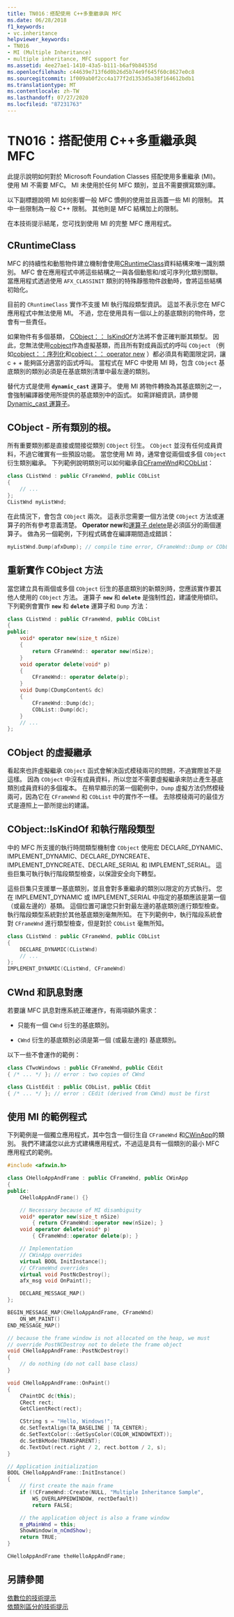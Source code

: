 ```yaml
---
title: TN016：搭配使用 C++多重繼承與 MFC
ms.date: 06/28/2018
f1_keywords:
- vc.inheritance
helpviewer_keywords:
- TN016
- MI (Multiple Inheritance)
- multiple inheritance, MFC support for
ms.assetid: 4ee27ae1-1410-43a5-b111-b6af9b84535d
ms.openlocfilehash: c44639e713f6d0b26d5b74e9f645f60c8627e0c8
ms.sourcegitcommit: 1f009ab0f2cc4a177f2d1353d5a38f164612bdb1
ms.translationtype: MT
ms.contentlocale: zh-TW
ms.lasthandoff: 07/27/2020
ms.locfileid: "87231763"
---
```

# <a name="tn016-using-c-multiple-inheritance-with-mfc"></a>TN016：搭配使用 C++多重繼承與 MFC

此提示說明如何對於 Microsoft Foundation Classes 搭配使用多重繼承 (MI)。 使用 MI 不需要 MFC。 MI 未使用於任何 MFC 類別，並且不需要撰寫類別庫。

以下副標題說明 MI 如何影響一般 MFC 慣例的使用並且涵蓋一些 MI 的限制。 其中一些限制為一般 C++ 限制。 其他則是 MFC 結構加上的限制。

在本技術提示結尾，您可找到使用 MI 的完整 MFC 應用程式。

## <a name="cruntimeclass"></a>CRuntimeClass

MFC 的持續性和動態物件建立機制會使用[CRuntimeClass](../mfc/reference/cruntimeclass-structure.md)資料結構來唯一識別類別。 MFC 會在應用程式中將這些結構之一與各個動態和/或可序列化類別關聯。 當應用程式透過使用 `AFX_CLASSINIT` 類別的特殊靜態物件啟動時，會將這些結構初始化。

目前的 `CRuntimeClass` 實作不支援 MI 執行階段類型資訊。 這並不表示您在 MFC 應用程式中無法使用 MI。 不過，您在使用具有一個以上的基底類別的物件時，您會有一些責任。

如果物件有多個基類， [CObject：： IsKindOf](../mfc/reference/cobject-class.md#iskindof)方法將不會正確判斷其類型。 因此，您無法使用[cobject](../mfc/reference/cobject-class.md)作為虛擬基類，而且所有對成員函式的呼叫 `CObject` （例如[cobject：：序列化](../mfc/reference/cobject-class.md#serialize)和[cobject：： operator new](../mfc/reference/cobject-class.md#operator_new) ）都必須具有範圍限定詞，讓 c + + 能夠區分適當的函式呼叫。 當程式在 MFC 中使用 MI 時，包含 `CObject` 基底類別的類別必須是在基底類別清單中最左邊的類別。

替代方式是使用 **`dynamic_cast`** 運算子。 使用 MI 將物件轉換為其基底類別之一，會強制編譯器使用所提供的基底類別中的函式。 如需詳細資訊，請參閱[Dynamic_cast 運算子](../cpp/dynamic-cast-operator.md)。

## <a name="cobject---the-root-of-all-classes"></a>CObject - 所有類別的根。

所有重要類別都是直接或間接從類別 `CObject` 衍生。 `CObject` 並沒有任何成員資料，不過它確實有一些預設功能。 當您使用 MI 時，通常會從兩個或多個 `CObject` 衍生類別繼承。 下列範例說明類別可以如何繼承自[CFrameWnd](../mfc/reference/cframewnd-class.md)和[CObList](../mfc/reference/coblist-class.md)：

```cpp
class CListWnd : public CFrameWnd, public CObList
{
    // ...
};
CListWnd myListWnd;
```

在此情況下，會包含 `CObject` 兩次。 這表示您需要一個方法使 `CObject` 方法或運算子的所有參考意義清楚。 **Operator new**和[運算子 delete](../mfc/reference/cobject-class.md#operator_delete)是必須區分的兩個運算子。 做為另一個範例，下列程式碼會在編譯期間造成錯誤：

```cpp
myListWnd.Dump(afxDump); // compile time error, CFrameWnd::Dump or CObList::Dump
```

## <a name="reimplementing-cobject-methods"></a>重新實作 CObject 方法

當您建立具有兩個或多個 `CObject` 衍生的基底類別的新類別時，您應該實作要其他人使用的 `CObject` 方法。 運算子 **`new`** 和 **`delete`** 是強制性[的](../mfc/reference/cobject-class.md#dump)，建議使用傾印。 下列範例會實作 **`new`** 和 **`delete`** 運算子和 `Dump` 方法：

```cpp
class CListWnd : public CFrameWnd, public CObList
{
public:
    void* operator new(size_t nSize)
    {
        return CFrameWnd:: operator new(nSize);
    }
    void operator delete(void* p)
    {
        CFrameWnd:: operator delete(p);
    }
    void Dump(CDumpContent& dc)
    {
        CFrameWnd::Dump(dc);
        CObList::Dump(dc);
    }
    // ...
};
```

## <a name="virtual-inheritance-of-cobject"></a>CObject 的虛擬繼承

看起來也許虛擬繼承 `CObject` 函式會解決函式模稜兩可的問題，不過實際並不是這樣。 因為 `CObject` 中沒有成員資料，所以您並不需要虛擬繼承來防止產生基底類別成員資料的多個複本。 在稍早顯示的第一個範例中，`Dump` 虛擬方法仍然模稜兩可，因為它在 `CFrameWnd` 和 `CObList` 中的實作不一樣。 去除模稜兩可的最佳方式是遵照上一節所提出的建議。

## <a name="cobjectiskindof-and-run-time-typing"></a>CObject::IsKindOf 和執行階段類型

中的 MFC 所支援的執行時間類型機制會 `CObject` 使用宏 DECLARE_DYNAMIC、IMPLEMENT_DYNAMIC、DECLARE_DYNCREATE、IMPLEMENT_DYNCREATE、DECLARE_SERIAL 和 IMPLEMENT_SERIAL。 這些巨集可執行執行階段類型檢查，以保證安全向下轉型。

這些巨集只支援單一基底類別，並且會對多重繼承的類別以限定的方式執行。 您在 IMPLEMENT_DYNAMIC 或 IMPLEMENT_SERIAL 中指定的基類應該是第一個（或最左邊的）基類。 這個位置可讓您只針對最左邊的基底類別進行類型檢查。 執行階段類型系統對於其他基底類別毫無所知。 在下列範例中，執行階段系統會對 `CFrameWnd` 進行類型檢查，但是對於 `CObList` 毫無所知。

```cpp
class CListWnd : public CFrameWnd, public CObList
{
    DECLARE_DYNAMIC(CListWnd)
    // ...
};
IMPLEMENT_DYNAMIC(CListWnd, CFrameWnd)
```

## <a name="cwnd-and-message-maps"></a>CWnd 和訊息對應

若要讓 MFC 訊息對應系統正確運作，有兩項額外需求：

- 只能有一個 `CWnd` 衍生的基底類別。

- `CWnd` 衍生的基底類別必須是第一個 (或最左邊的) 基底類別。

以下一些不會運作的範例：

```cpp
class CTwoWindows : public CFrameWnd, public CEdit
{ /* ... */ }; // error : two copies of CWnd

class CListEdit : public CObList, public CEdit
{ /* ... */ }; // error : CEdit (derived from CWnd) must be first
```

## <a name="a-sample-program-using-mi"></a>使用 MI 的範例程式

下列範例是一個獨立應用程式，其中包含一個衍生自 `CFrameWnd` 和[CWinApp](../mfc/reference/cwinapp-class.md)的類別。 我們不建議您以此方式建構應用程式，不過這是具有一個類別的最小 MFC 應用程式的範例。

```cpp
#include <afxwin.h>

class CHelloAppAndFrame : public CFrameWnd, public CWinApp
{
public:
    CHelloAppAndFrame() {}

    // Necessary because of MI disambiguity
    void* operator new(size_t nSize)
        { return CFrameWnd::operator new(nSize); }
    void operator delete(void* p)
        { CFrameWnd::operator delete(p); }

    // Implementation
    // CWinApp overrides
    virtual BOOL InitInstance();
    // CFrameWnd overrides
    virtual void PostNcDestroy();
    afx_msg void OnPaint();

    DECLARE_MESSAGE_MAP()
};

BEGIN_MESSAGE_MAP(CHelloAppAndFrame, CFrameWnd)
    ON_WM_PAINT()
END_MESSAGE_MAP()

// because the frame window is not allocated on the heap, we must
// override PostNCDestroy not to delete the frame object
void CHelloAppAndFrame::PostNcDestroy()
{
    // do nothing (do not call base class)
}

void CHelloAppAndFrame::OnPaint()
{
    CPaintDC dc(this);
    CRect rect;
    GetClientRect(rect);

    CString s = "Hello, Windows!";
    dc.SetTextAlign(TA_BASELINE | TA_CENTER);
    dc.SetTextColor(::GetSysColor(COLOR_WINDOWTEXT));
    dc.SetBkMode(TRANSPARENT);
    dc.TextOut(rect.right / 2, rect.bottom / 2, s);
}

// Application initialization
BOOL CHelloAppAndFrame::InitInstance()
{
    // first create the main frame
    if (!CFrameWnd::Create(NULL, "Multiple Inheritance Sample",
        WS_OVERLAPPEDWINDOW, rectDefault))
        return FALSE;

    // the application object is also a frame window
    m_pMainWnd = this;
    ShowWindow(m_nCmdShow);
    return TRUE;
}

CHelloAppAndFrame theHelloAppAndFrame;
```

## <a name="see-also"></a>另請參閱

[依數位的技術提示](../mfc/technical-notes-by-number.md)<br/>
[依類別區分的技術提示](../mfc/technical-notes-by-category.md)
